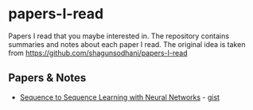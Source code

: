 # papers-I-read

Papers I read that you maybe interested in. The repository contains summaries and notes about each paper I read. 
The original idea is taken from https://github.com/shagunsodhani/papers-I-read

## Papers & Notes

* [Sequence to Sequence Learning with Neural Networks](https://arxiv.org/pdf/1409.3215v3.pdf) - [gist](https://gist.github.com/AhmedHani/e0884f9c4e8dba71b27be0c1f513edad)
